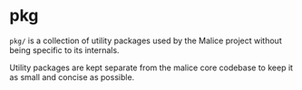 pkg
===

`pkg/` is a collection of utility packages used by the Malice project without being specific to its internals.

Utility packages are kept separate from the malice core codebase to keep it as small and concise as possible.